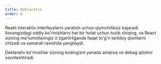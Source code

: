 ```yaml
---
title: Deklarativ
order: 0
---
```


Reakt interaktiv interfeyslarni yaratish uchun qiyinchiliksiz bajaradi. Ilovangizdagi oddiy ko'rinishlarni har bir holat uchun tuzib chiqing, va React sizning ma'lumotlaringiz o'zgartirilganda faqat to'g'ri tarkibiy qismlarni chizadi va samarali ravishda yangilaydi.

Deklarativ ko'rinishlar sizning kodingizni yanada aniqroq va debag qilishni osonlashtiradi.